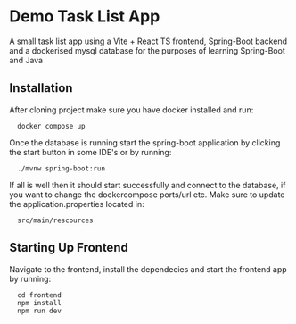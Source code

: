 # Demo Task List App

A small task list app using a Vite + React TS frontend, Spring-Boot backend and a dockerised mysql database for the purposes of learning Spring-Boot and Java




## Installation

After cloning project make sure you have docker installed and run:

```
  docker compose up
```

Once the database is running start the spring-boot application by clicking the start button in some IDE's or by running:

```
  ./mvnw spring-boot:run
```

If all is well then it should start successfully and connect to the database, if you want to change the dockercompose ports/url etc. Make sure to update the application.properties located in:

```
  src/main/rescources
```

## Starting Up Frontend

Navigate to the frontend, install the dependecies and start the frontend app by running:

```
  cd frontend
  npm install
  npm run dev
```

    